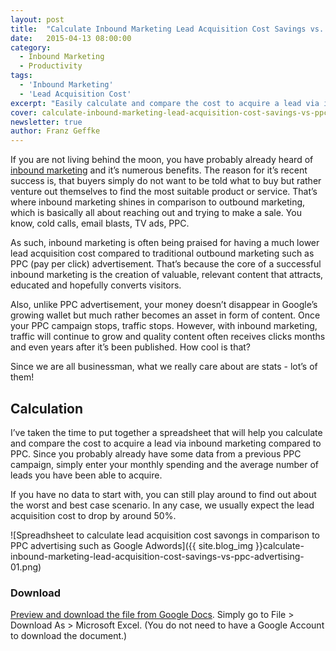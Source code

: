 ```yaml
---
layout: post
title:  "Calculate Inbound Marketing Lead Acquisition Cost Savings vs. PPC Advertising"
date:   2015-04-13 08:00:00
category:
  - Inbound Marketing
  - Productivity
tags:
  - 'Inbound Marketing'
  - 'Lead Acquisition Cost'
excerpt: "Easily calculate and compare the cost to acquire a lead via inbound marketing compared to traditional channels such as PPC (pay per click)."
cover: calculate-inbound-marketing-lead-acquisition-cost-savings-vs-ppc-advertising.jpg
newsletter: true
author: Franz Geffke
---
```


If you are not living behind the moon, you have probably already heard of [inbound marketing][inbound] and it’s numerous benefits. The reason for it’s recent success is, that buyers simply do not want to be told what to buy but rather venture out themselves to find the most suitable product or service. That’s where inbound marketing shines in comparison to outbound marketing, which is basically all about reaching out and trying to make a sale. You know, cold calls, email blasts, TV ads, PPC.

As such, inbound marketing is often being praised for having a much lower lead acquisition cost compared to traditional outbound marketing such as PPC (pay per click) advertisement. That’s because the core of a successful inbound marketing is the creation of valuable, relevant content that attracts, educated and hopefully converts visitors.

Also, unlike PPC advertisement, your money doesn’t disappear in Google’s growing wallet but much rather becomes an asset in form of content. Once your PPC campaign stops, traffic stops. However, with inbound marketing, traffic will continue to grow and quality content often receives clicks months and even years after it’s been published. How cool is that?

Since we are all businessman, what we really care about are stats - lot’s of them!

## Calculation

I’ve taken the time to put together a spreadsheet that will help you calculate and compare the cost to acquire a lead via inbound marketing compared to PPC. Since you probably already have some data from a previous PPC campaign, simply enter your monthly spending and the average number of leads you have been able to acquire.

If you have no data to start with, you can still play around to find out about the worst and best case scenario. In any case, we usually expect the lead acquisition cost to drop by around 50%.

![Spreadhsheet to calculate lead acquisition cost savongs in comparison to PPC advertising such as Google Adwords]({{ site.blog_img }}calculate-inbound-marketing-lead-acquisition-cost-savings-vs-ppc-advertising-01.png)

### Download

[Preview and download the file from Google Docs][spreadsheet]. Simply go to File > Download As > Microsoft Excel. (You do not need to have a Google Account to download the document.)

[inbound]: /blog/entry/inbound-marketing-how-to-get-started-in-5-minutes/
[spreadsheet]: https://docs.google.com/spreadsheets/d/1-N0vYWKF4cUZlJhvty5TJ796H4Nqng66j0yfszLnSqQ/edit?usp=sharing
